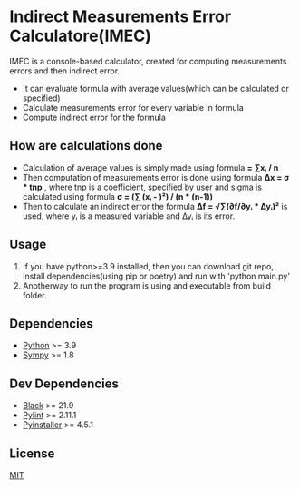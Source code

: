 # Indirect Measurements Error Calculatore(IMEC)

IMEC is a console-based calculator, created for computing measurements errors and then indirect error.

- It can evaluate formula with average values(which can be calculated or specified)
- Calculate measurements error for every variable in formula
- Compute indirect error for the formula

## How are calculations done

- Calculation of average values is simply made using formula **<x> = ∑xᵢ / n**
- Then computation of measurements error is done using formula **∆x = σ \* tnp** , where tnp is a coefficient, specified by user and sigma is calculated using formula **σ = (∑ (xᵢ - <x>)²) / (n \* (n-1))**
- Then to calculate an indirect error the formula **∆f = √∑(∂f/∂yᵢ \* ∆yᵢ)²** is used, where yᵢ is a measured variable and ∆yᵢ is its error.

## Usage

1. If you have python>=3.9 installed, then you can download git repo, install dependencies(using pip or poetry) and run with 'python main.py'
2. Anotherway to run the program is using and executable from build folder.

## Dependencies

- [Python] >= 3.9
- [Sympy] >= 1.8

## Dev Dependencies

- [Black] >= 21.9
- [Pylint] >= 2.11.1
- [Pyinstaller] >= 4.5.1

## License

[MIT]

[//]: #
[mit]: https://github.com/sxccxs/IMEC/blob/main/LICENSE
[python]: https://www.python.org/
[sympy]: https://www.sympy.org
[black]: https://github.com/psf/black
[pylint]: https://pylint.org/
[pyinstaller]: https://www.pyinstaller.org/

